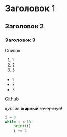 # Заголовок 1
## Заголовок 2
### Заголовок 3

Список:
1. 1
2. 2
3. 3

- 1
- 2
- 3

[GitHub](https://github.com/Kunai-hub/first-project "Kunai-hub")

_курсив_ **жирный** ~~зачеркнул!~~

```python 3
i = 0
while i < 10:
    print(i)
    i += 1
